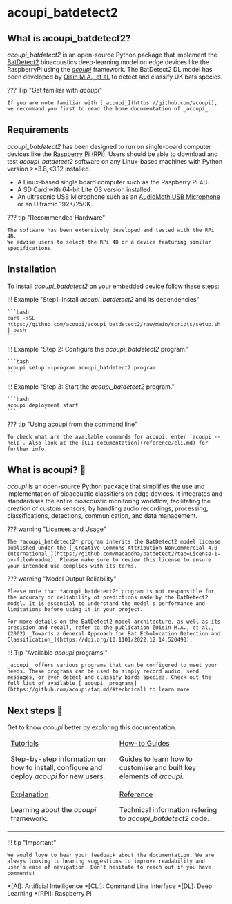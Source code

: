 # acoupi_batdetect2

## What is acoupi_batdetect2?

*acoupi_batdetect2* is an open-source Python package that implement the [BatDetect2](https://github.com/macaodha/batdetect2) bioacoustics deep-learning model on edge devices like the RaspberryPi using the [_acoupi_](https://github.com/acoupi) framework. The BatDetect2 DL model has been developed by [Oisin M.A., et al.](https://doi.org/10.1101/2022.12.14.520490) to detect and classify UK bats species. 

??? Tip "Get familiar with _acoupi_"

    If you are note familiar with [_acoupi_](https://github.com/acoupi), we recommand you first to read the home documentation of _acoupi_. 

## Requirements

*acoupi_batdetect2* has been designed to run on single-board computer devices like the [Raspberry Pi](https://www.raspberrypi.org/) (RPi).
Users should be able to download and test *acoupi_batdetect2* software on any Linux-based machines with Python version >=3.8,<3.12 installed.

- A Linux-based single board computer such as the Raspberry Pi 4B.
- A SD Card with 64-bit Lite OS version installed.
- An ultrasonic USB Microphone such as an [AudioMoth USB Microphone](https://www.openacousticdevices.info/audiomoth) or an Ultramic 192K/250K.


??? tip "Recommended Hardware"

    The software has been extensively developed and tested with the RPi 4B.
    We advise users to select the RPi 4B or a device featuring similar specifications.

## Installation

To install *acoupi_batdetect2* on your embedded device follow these steps:

!!! Example "Step1: Install *acoupi_batdetect2* and its dependencies"

    ```bash
    curl -sSL https://github.com/acoupi/acoupi_batdetect2/raw/main/scripts/setup.sh | bash
    ```

!!! Example "Step 2: Configure the *acoupi_batdetect2* program."

    ```bash
    acoupi setup --program acoupi_batdetect2.program
    ```

!!! Example "Step 3: Start the *acoupi_batdetect2* program."

    ```bash
    acoupi deployment start
    ```

??? tip "Using acoupi from the command line"

    To check what are the available commands for acoupi, enter `acoupi --help`. Also look at the [CLI documentation](reference/cli.md) for further info.

## What is acoupi? 🚀

_acoupi_ is an open-source Python package that simplifies the use and implementation of bioacoustic classifiers on edge devices. 
It integrates and standardises the entire bioacoustic monitoring workflow, facilitating the creation of custom sensors, by handling audio recordings, processing, classifications, detections, communication, and data management.

??? warning "Licenses and Usage"

    The *acoupi_batdetect2* program inherits the BatDetect2 model license, published under the [_Creative Commons Attribution-NonCommercial 4.0 International_](https://github.com/macaodha/batdetect2?tab=License-1-ov-file#readme). Please make sure to review this license to ensure your intended use complies with its terms.

??? warning "Model Output Reliability"

    Please note that *acoupi_batdetect2* program is not responsible for the accuracy or reliability of predictions made by the BatDetect2 model. It is essential to understand the model's performance and limitations before using it in your project.

    For more details on the BatDetect2 model architecture, as well as its precision and recall, refer to the publication [Oisin M.A., et al., (2002) _Towards a General Approach for Bat Echolocation Detection and Classification_](https://doi.org/10.1101/2022.12.14.520490).

!!! Tip "Available _acoupi_ programs!"

    _acoupi_ offers various programs that can be configured to meet your needs. These programs can be used to simply record audio, send messages, or even detect and classify birds species. Check out the full list of available [_acoupi_ programs](https://github.com/acoupi/faq.md/#technical) to learn more. 


## Next steps 📖

Get to know _acoupi_ better by exploring this documentation.

<table>
    <tr>
        <td>
            <a href="tutorials">Tutorials</a>
            <p>Step-by-step information on how to install, configure and deploy <i>acoupi</i> for new users.</p>
        </td>
        <td>
            <a href="how_to_guide">How-to Guides</a>
            <p>Guides to learn how to customise and built key elements of <i>acoupi</i>.</p>
        </td>
    </tr>
    <tr>
        <td>
            <a href="explanation">Explanation</a>
            <p>Learning about the <i>acoupi</i> framework.</p>
        </td>
        <td>
            <a href="reference">Reference</a>
            <p>Technical information refering to <i>acoupi_batdetect2</i> code.</p>
        </td>
    </tr>
</table>

!!! tip "Important"

    We would love to hear your feedback about the documentation. We are always looking to hearing suggestions to improve readability and user's ease of navigation. Don't hesitate to reach out if you have comments!

*[AI]: Artificial Intelligence
*[CLI]: Command Line Interface
*[DL]: Deep Learning
*[RPi]: Raspberry Pi
